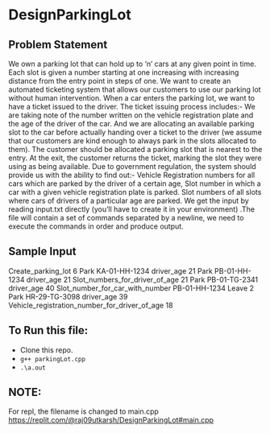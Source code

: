 # DesignParkingLot

## Problem Statement
We own a parking lot that can hold up to ‘n’ cars at any given point in time. Each slot is given a number starting at one increasing with increasing distance from the entry point in steps of one. We want to create an automated ticketing system that allows our customers to use our parking lot without human intervention.
When a car enters the parking lot, we want to have a ticket issued to the driver. The ticket issuing process includes:- 
We are taking note of the number written on the vehicle registration plate and the age of the driver of the car.
And we are allocating an available parking slot to the car before actually handing over a ticket to the driver (we assume that our customers are kind enough to always park in the slots allocated to them).
The customer should be allocated a parking slot that is nearest to the entry. At the exit, the customer returns the ticket, marking the slot they were using as being available.
Due to government regulation, the system should provide us with the ability to find out:-
Vehicle Registration numbers for all cars which are parked by the driver of a certain age,
Slot number in which a car with a given vehicle registration plate is parked. 
Slot numbers of all slots where cars of drivers of a particular age are parked.
We get the input by reading input.txt directly (you’ll have to create it in your environment) .The file will contain a set of commands separated by a newline, we need to execute the commands in order and produce output.


## Sample Input
Create_parking_lot 6
Park KA-01-HH-1234 driver_age 21
Park PB-01-HH-1234 driver_age 21
Slot_numbers_for_driver_of_age 21
Park PB-01-TG-2341 driver_age 40
Slot_number_for_car_with_number PB-01-HH-1234
Leave 2
Park HR-29-TG-3098 driver_age 39
Vehicle_registration_number_for_driver_of_age 18


## To Run this file:
- Clone this repo.
- `g++ parkingLot.cpp`
- `.\a.out`


## NOTE:
For repl, the filename is changed to main.cpp
https://replit.com/@raj09utkarsh/DesignParkingLot#main.cpp
